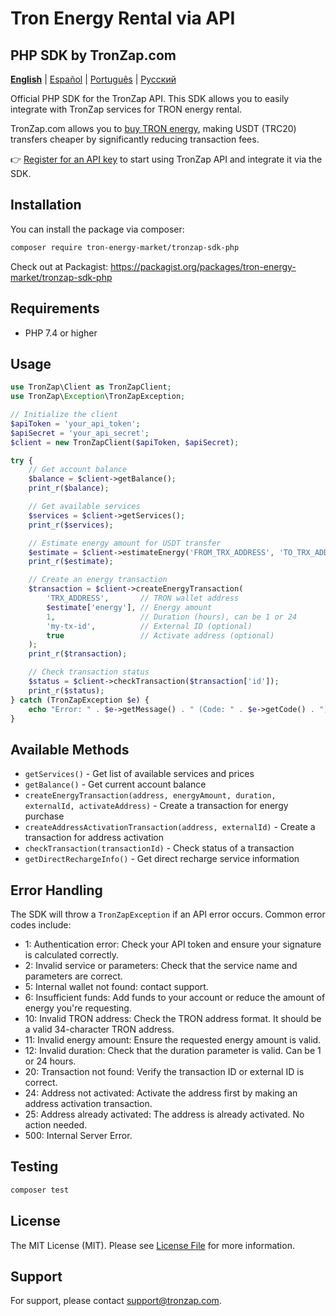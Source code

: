 # Tron Energy Rental via API
## PHP SDK by TronZap.com

**[English](README.md)** | [Español](README.es.md) | [Português](README.pt-br.md) | [Русский](README.ru.md)

Official PHP SDK for the TronZap API.
This SDK allows you to easily integrate with TronZap services for TRON energy rental.

TronZap.com allows you to [buy TRON energy](https://tronzap.com/), making USDT (TRC20) transfers cheaper by significantly reducing transaction fees.

👉 [Register for an API key](https://tronzap.com) to start using TronZap API and integrate it via the SDK.

## Installation

You can install the package via composer:

```bash
composer require tron-energy-market/tronzap-sdk-php
```

Check out at Packagist: https://packagist.org/packages/tron-energy-market/tronzap-sdk-php

## Requirements

- PHP 7.4 or higher

## Usage

```php
use TronZap\Client as TronZapClient;
use TronZap\Exception\TronZapException;

// Initialize the client
$apiToken = 'your_api_token';
$apiSecret = 'your_api_secret';
$client = new TronZapClient($apiToken, $apiSecret);

try {
    // Get account balance
    $balance = $client->getBalance();
    print_r($balance);

    // Get available services
    $services = $client->getServices();
    print_r($services);

    // Estimate energy amount for USDT transfer
    $estimate = $client->estimateEnergy('FROM_TRX_ADDRESS', 'TO_TRX_ADDRESS', 'TR7NHqjeKQxGTCi8q8ZY4pL8otSzgjLj6t');
    print_r($estimate);

    // Create an energy transaction
    $transaction = $client->createEnergyTransaction(
        'TRX_ADDRESS',       // TRON wallet address
        $estimate['energy'], // Energy amount
        1,                   // Duration (hours), can be 1 or 24
        'my-tx-id',          // External ID (optional)
        true                 // Activate address (optional)
    );
    print_r($transaction);

    // Check transaction status
    $status = $client->checkTransaction($transaction['id']);
    print_r($status);
} catch (TronZapException $e) {
    echo "Error: " . $e->getMessage() . " (Code: " . $e->getCode() . ")\n";
}
```

## Available Methods

- `getServices()` - Get list of available services and prices
- `getBalance()` - Get current account balance
- `createEnergyTransaction(address, energyAmount, duration, externalId, activateAddress)` - Create a transaction for energy purchase
- `createAddressActivationTransaction(address, externalId)` - Create a transaction for address activation
- `checkTransaction(transactionId)` - Check status of a transaction
- `getDirectRechargeInfo()` - Get direct recharge service information

## Error Handling

The SDK will throw a `TronZapException` if an API error occurs. Common error codes include:

- 1: Authentication error: Check your API token and ensure your signature is calculated correctly.
- 2: Invalid service or parameters: Check that the service name and parameters are correct.
- 5: Internal wallet not found: contact support.
- 6: Insufficient funds: Add funds to your account or reduce the amount of energy you're requesting.
- 10: Invalid TRON address: Check the TRON address format. It should be a valid 34-character TRON address.
- 11: Invalid energy amount: Ensure the requested energy amount is valid.
- 12: Invalid duration: Check that the duration parameter is valid. Can be 1 or 24 hours.
- 20: Transaction not found: Verify the transaction ID or external ID is correct.
- 24: Address not activated: Activate the address first by making an address activation transaction.
- 25: Address already activated: The address is already activated. No action needed.
- 500: Internal Server Error.

## Testing

```bash
composer test
```

## License

The MIT License (MIT). Please see [License File](LICENSE) for more information.

## Support

For support, please contact [support@tronzap.com](mailto:support@tronzap.com).
